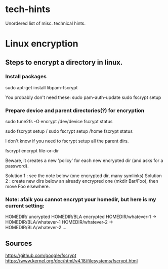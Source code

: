 # tech-hints
Unordered list of misc. technical hints.


# Linux encryption

## Steps to encrypt a directory in linux.

### Install packages
sudo apt-get install libpam-fscrypt

You probably don't need these:
sudo pam-auth-update
sudo fscrypt setup

### Prepare device and parent directories(?) for encryption
sudo tune2fs -O encrypt /dev/device
fscrypt status

sudo fscrypt setup /
sudo fscrypt setup /home
fscrypt status

I don't know if you need to fscrypt setup all the parent dirs.

fscrypt encrypt file-or-dir

Beware, it creates a new 'policy' for each new encrypted dir (and asks for a password). 

Solution 1 : see the note below (one encrypted dir, many symlinks)
Solution 2 : create new dirs below an already encrypred one (mkdir Bar/Foo), then move Foo elsewhere.


### Note: afaik you cannot encrypt your homedir, but here is my current setting:

HOMEDIR/  uncrypted
HOMEDIR/BLA  encrypted
HOMEDIR/whatever-1 -> HOMEDIR/BLA/whatever-1
HOMEDIR/whatever-2 -> HOMEDIR/BLA/whatever-2
...

## Sources

https://github.com/google/fscrypt
https://www.kernel.org/doc/html/v4.18/filesystems/fscrypt.html
